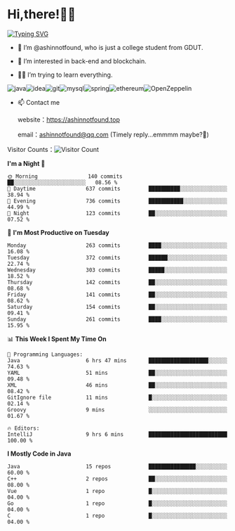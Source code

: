 # Hi,there!👨‍🔧
[![Typing SVG](https://readme-typing-svg.herokuapp.com?font=Fira+Code&pause=1000&width=435&lines=Welcome%2C+this+is+ashinnotfound%F0%9F%98%81+)](https://git.io/typing-svg)

- 👋 I’m @ashinnotfound, who is just a college student from GDUT.

- 👀 I’m interested in back-end and blockchain.

- 👨‍🔧 I’m trying to learn everything.

![java](https://img.shields.io/badge/Java-ED8B00?style=for-the-badge&logo=openjdk&logoColor=white)![idea](https://img.shields.io/badge/IntelliJ_IDEA-000000.svg?style=for-the-badge&logo=intellij-idea&logoColor=white
)![git](https://img.shields.io/badge/GIT-E44C30?style=for-the-badge&logo=git&logoColor=white
)![mysql](https://img.shields.io/badge/MySQL-005C84?style=for-the-badge&logo=mysql&logoColor=white)![spring](https://img.shields.io/badge/Spring-6DB33F?style=for-the-badge&logo=spring&logoColor=white)![ethereum](https://img.shields.io/badge/Ethereum-3C3C3D?style=for-the-badge&logo=Ethereum&logoColor=white)![OpenZeppelin](https://img.shields.io/badge/OpenZeppelin-4E5EE4?logo=openzeppelin&logoColor=fff&style=for-the-badge)


- 📫 Contact me
    
    website：https://ashinnotfound.top
    
    email：ashinnotfound@qq.com (Timely reply...emmmm maybe?🤪)

​Visitor Counts：![Visitor Count](https://profile-counter.glitch.me/ashinnotfound/count.svg)

<!--START_SECTION:waka-->
**I'm a Night 🦉** 

```text
🌞 Morning                140 commits         ██░░░░░░░░░░░░░░░░░░░░░░░   08.56 % 
🌆 Daytime                637 commits         ██████████░░░░░░░░░░░░░░░   38.94 % 
🌃 Evening                736 commits         ███████████░░░░░░░░░░░░░░   44.99 % 
🌙 Night                  123 commits         ██░░░░░░░░░░░░░░░░░░░░░░░   07.52 % 
```
📅 **I'm Most Productive on Tuesday** 

```text
Monday                   263 commits         ████░░░░░░░░░░░░░░░░░░░░░   16.08 % 
Tuesday                  372 commits         ██████░░░░░░░░░░░░░░░░░░░   22.74 % 
Wednesday                303 commits         █████░░░░░░░░░░░░░░░░░░░░   18.52 % 
Thursday                 142 commits         ██░░░░░░░░░░░░░░░░░░░░░░░   08.68 % 
Friday                   141 commits         ██░░░░░░░░░░░░░░░░░░░░░░░   08.62 % 
Saturday                 154 commits         ██░░░░░░░░░░░░░░░░░░░░░░░   09.41 % 
Sunday                   261 commits         ████░░░░░░░░░░░░░░░░░░░░░   15.95 % 
```


📊 **This Week I Spent My Time On** 

```text
💬 Programming Languages: 
Java                     6 hrs 47 mins       ███████████████████░░░░░░   74.63 % 
YAML                     51 mins             ██░░░░░░░░░░░░░░░░░░░░░░░   09.48 % 
XML                      46 mins             ██░░░░░░░░░░░░░░░░░░░░░░░   08.42 % 
GitIgnore file           11 mins             █░░░░░░░░░░░░░░░░░░░░░░░░   02.14 % 
Groovy                   9 mins              ░░░░░░░░░░░░░░░░░░░░░░░░░   01.67 % 

🔥 Editors: 
IntelliJ                 9 hrs 6 mins        █████████████████████████   100.00 % 
```

**I Mostly Code in Java** 

```text
Java                     15 repos            ███████████████░░░░░░░░░░   60.00 % 
C++                      2 repos             ██░░░░░░░░░░░░░░░░░░░░░░░   08.00 % 
Vue                      1 repo              █░░░░░░░░░░░░░░░░░░░░░░░░   04.00 % 
Go                       1 repo              █░░░░░░░░░░░░░░░░░░░░░░░░   04.00 % 
C                        1 repo              █░░░░░░░░░░░░░░░░░░░░░░░░   04.00 % 
```




<!--END_SECTION:waka-->
